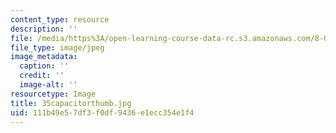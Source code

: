 ```yaml
---
content_type: resource
description: ''
file: /media/https%3A/open-learning-course-data-rc.s3.amazonaws.com/8-02-physics-ii-electricity-and-magnetism-spring-2007/111b49e57df3f0df9436e1ecc354e1f4_35capacitorthumb.jpg
file_type: image/jpeg
image_metadata:
  caption: ''
  credit: ''
  image-alt: ''
resourcetype: Image
title: 35capacitorthumb.jpg
uid: 111b49e5-7df3-f0df-9436-e1ecc354e1f4
---
```


